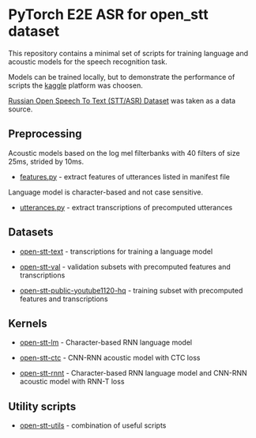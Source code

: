 # PyTorch E2E ASR for open_stt dataset

This repository contains a minimal set of scripts for training language and acoustic models for the speech recognition task.

Models can be trained locally, but to demonstrate the performance of scripts the [kaggle](https://www.kaggle.com) platform was choosen.

[Russian Open Speech To Text (STT/ASR) Dataset](https://github.com/snakers4/open_stt) was taken as a data source.


## Preprocessing

Acoustic models based on the log mel filterbanks with 40 filters of size 25ms, strided by 10ms.

- [features.py](features.py) - extract features of utterances listed in manifest file

Language model is character-based and not case sensitive.

- [utterances.py](utterances.py) - extract transcriptions of precomputed utterances


## Datasets


- [open-stt-text](https://www.kaggle.com/sorokin/open-stt-text) - transcriptions for training a language model

- [open-stt-val](https://www.kaggle.com/sorokin/open-stt-val) - validation subsets with precomputed features and transcriptions

- [open-stt-public-youtube1120-hq](https://www.kaggle.com/sorokin/open-stt-public-youtube1120-hq) - training subset with precomputed features and transcriptions


## Kernels

- [open-stt-lm](https://www.kaggle.com/sorokin/open-stt-lm) - Character-based RNN language model

- [open-stt-ctc](https://www.kaggle.com/sorokin/open-stt-ctc) - CNN-RNN acoustic model with CTC loss

- [open-stt-rnnt](https://www.kaggle.com/sorokin/open-stt-rnnt) - Character-based RNN language model and CNN-RNN acoustic model with RNN-T loss


## Utility scripts

- [open-stt-utils](https://www.kaggle.com/sorokin/open-stt-utils) - combination of useful scripts
